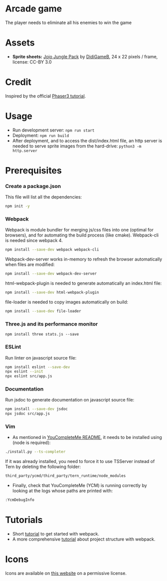 # Arcade game
The player needs to eliminate all his enemies to win the game

# Assets
- **Sprite sheets:** [Jojo Jungle Pack] by [DidiGameB], 24 x 22 pixels / frame, license: CC-BY 3.0

[Jojo Jungle Pack]: https://opengameart.org/content/jojo-jambo-free-sprite-pack
[DidiGameB]: https://opengameart.org/users/didigameb

# Credit
Inspired by the official [Phaser3 tutorial].

[Phaser3 tutorial]: https://phaser.io/tutorials/making-your-first-phaser-3-game/part1

# Usage
- Run development server: `npm run start`
- Deployment: `npm run build`
- After deployment, and to access the dist/index.html file, an http server is needed to serve sprite images from the hard-drive: `python3 -m http.server`


# Prerequisites
### Create a package.json
This file will list all the dependencies:

```bash
npm init -y
```

### Webpack
Webpack is module bundler for merging js/css files into one (optimal for browsers), and for automating the build process (like cmake). Webpack-cli is needed since webpack 4.

```bash
npm install --save-dev webpack webpack-cli
```

Webpack-dev-server works in-memory to refresh the browser automatically when files are modified:

```bash
npm install --save-dev webpack-dev-server
```

html-webpack-plugin is needed to generate automatically an index.html file:

```bash
npm install --save-dev html-webpack-plugin
```

file-loader is needed to copy images automatically on build:

```bash
npm install --save-dev file-loader
```

### Three.js and its performance monitor
```
npm install three stats.js --save
```

### ESLint
Run linter on javascript source file:

```bash
npm install eslint --save-dev
npx eslint --init
npx eslint src/app.js
```

### Documentation
Run jsdoc to generate documentation on javascript source file:

```bash
npm install --save-dev jsdoc
npx jsdoc src/app.js
```

### Vim
- As mentioned in [YouCompleteMe README][ycm], it needs to be installed using (node is required):

```bash
./install.py --ts-completer
```

If it was already installed, you need to force it to use TSServer instead of Tern by deleting the following folder:

```bash
third_party/ycmd/third_party/tern_runtime/node_modules
```

- Finally, check that YouCompleteMe (YCM) is running correctly by looking at the logs whose paths are printed with:

```bash
:YcmDebugInfo
```

[ycm]: https://github.com/ycm-core/YouCompleteMe#javascript-and-typescript-semantic-completion
[jsconfig]: https://code.visualstudio.com/docs/languages/jsconfig


# Tutorials
- Short [tutorial][1] to get started with webpack.
- A more comprehensive [tutorial][2] about project structure with webpack.

[1]: https://medium.com/@yakubova92/intro-to-webpack-46e8862d6627
[2]: https://hackernoon.com/webpack-the-basics-2712a7ad640b


# Icons
Icons are available on [this website][4] on a permissive license.

[4]: https://iconify.design/icon-sets/
